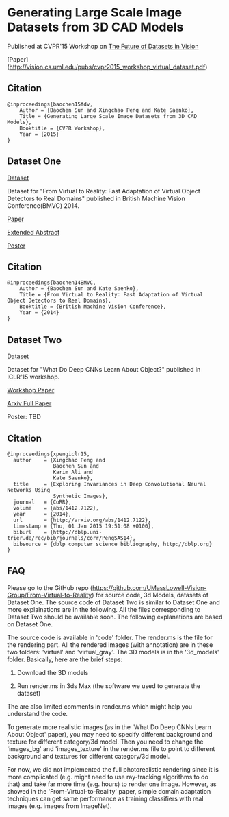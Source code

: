 
Generating Large Scale Image Datasets from 3D CAD Models
========
Published at CVPR'15 Workshop on [The Future of Datasets in Vision](https://sites.google.com/site/cvpr2015futureofdataworkshop/)

[Paper] (http://vision.cs.uml.edu/pubs/cvpr2015_workshop_virtual_dataset.pdf)

Citation
--------------

```
@inproceedings{baochen15fdv,
    Author = {Baochen Sun and Xingchao Peng and Kate Saenko},
    Title = {Generating Large Scale Image Datasets from 3D CAD Models},
    Booktitle = {CVPR Workshop},
    Year = {2015}
}
```

Dataset One
--------------
[Dataset](http://www.cs.uml.edu/~bsun/bmvc14.zip)

Dataset for "From Virtual to Reality: Fast Adaptation of Virtual Object Detectors to Real Domains" published in British Machine Vision Conference(BMVC) 2014.

[Paper](https://github.com/UMassLowell-Vision-Group/bmvc2014/raw/master/bmvc14_paper.pdf)

[Extended Abstract](https://github.com/UMassLowell-Vision-Group/bmvc2014/raw/master/bmvc14_extended_abstract.pdf)

[Poster](https://github.com/UMassLowell-Vision-Group/bmvc2014/raw/master/bmvc14_poster.pdf)

Citation
--------------

```
@inproceedings{baochen14BMVC,
    Author = {Baochen Sun and Kate Saenko},
    Title = {From Virtual to Reality: Fast Adaptation of Virtual Object Detectors to Real Domains},
    Booktitle = {British Machine Vision Conference},
    Year = {2014}
}
```

Dataset Two
--------------
[Dataset](http://www.cs.uml.edu/~xpeng/ICLR2015.zip)

Dataset for "What Do Deep CNNs Learn About Object?" published in ICLR'15 workshop.

[Workshop Paper](http://arxiv.org/abs/1504.02485)

[Arxiv Full Paper](http://arxiv.org/abs/1412.7122)

Poster: TBD

Citation
--------------

```
@inproceedings{xpengiclr15,
  author    = {Xingchao Peng and
               Baochen Sun and
               Karim Ali and
               Kate Saenko},
  title     = {Exploring Invariances in Deep Convolutional Neural Networks Using
               Synthetic Images},
  journal   = {CoRR},
  volume    = {abs/1412.7122},
  year      = {2014},
  url       = {http://arxiv.org/abs/1412.7122},
  timestamp = {Thu, 01 Jan 2015 19:51:08 +0100},
  biburl    = {http://dblp.uni-trier.de/rec/bib/journals/corr/PengSAS14},
  bibsource = {dblp computer science bibliography, http://dblp.org}
}
```
FAQ
--------------
Please go to the GitHub repo (https://github.com/UMassLowell-Vision-Group/From-Virtual-to-Reality) for source code, 3d Models, datasets of Dataset One. The source code of Dataset Two is similar to Dataset One and more explainations are in the following. All the files corresponding to Dataset Two should be available soon. The following explanations are based on Dataset One.

The source code is available in 'code' folder. The render.ms is the file for the rendering part. All the rendered images (with annotation) are in these two folders: 'virtual' and 'virtual_gray'. The 3D models is in the '3d_models' folder. Basically, here are the brief steps:

1. Download the 3D models

2. Run render.ms in 3ds Max (the software we used to generate the dataset)

The are also limited comments in render.ms which might help you understand the code.

To generate more realistic images (as in the 'What Do Deep CNNs Learn About Object' paper), you may need to specify different background and texture for different category/3d model. Then you need to change the 'images_bg' and 'images_texture' in the render.ms file to point to different background and textures for different category/3d model.

For now, we did not implemented the full photorealistic rendering since it is more complicated (e.g. might need to use ray-tracking algorithms to do that) and take far more time (e.g. hours) to render one image. However, as showed in the 'From-Virtual-to-Reality' paper, simple domain adaptation techniques can get same performance as training classifiers with real images (e.g. images from ImageNet).
